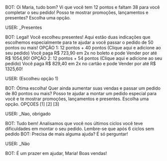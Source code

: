 BOT: Oi Maria, tudo bom? Vi que você tem 12 pontos e faltam 38 para você completar o seu pedido! Posso te mostrar promoções, lançamentos e presentes? Escolha uma opção.

USER: _Presentes

BOT: Legal! Você escolheu presentes! Aqui estão duas indicações que escolhemos especialmente para te ajudar a você passar o pedido de 50 pontos ou mais!
	OPÇÃO 1: 12 pontos + 40 pontos (Clique aqui e adicione ao seu pedido)
	                  Você paga R$ 723,90 em 2x no boleto e pode Vender por até R$ 1054,90!
	OPÇÃO 2: 12 pontos + 54 pontos (Clique aqui e adicione ao seu pedido)
	                  Você paga R$ 829,40 em 2x no cartão e pode Vender por até R$ 1325,60!

USER: (Escolheu opção 1)

BOT: Ótima escolha! Quer ainda aumentar suas vendas e passar um pedido de 80 pontos ou mais? Posso te ajudar a montar um pedido especial para você e te mostrar promoções, lançamentos e presentes. Escolha uma opção.
	OPÇOES [1] [2] [3]

USER: _Nao, obrigado

BOT: Tudo bem! Analisamos que você nos últimos ciclos você teve dificuldades em montar o seu pedido. Lembre-se que após 6 ciclos sem pedido
BOT: Precisa de mais alguma ajuda? É só perguntar!

USER: _Não

BOT: É um prazer em ajudar, Maria! Boas vendas!


